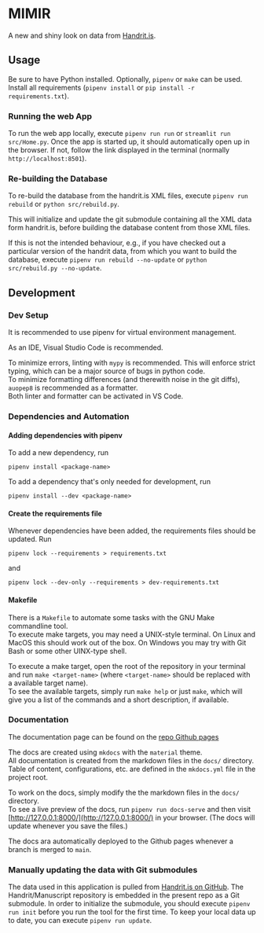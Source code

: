 # MIMIR

A new and shiny look on data from [Handrit.is](https://handrit.is/).


## Usage

Be sure to have Python installed.
Optionally, `pipenv` or `make` can be used.
Install all requirements (`pipenv install` or `pip install -r requirements.txt`).


### Running the web App

To run the web app locally, execute `pipenv run run` or `streamlit run src/Home.py`. 
Once the app is started up, it should automatically open up in the browser. 
If not, follow the link displayed in the terminal 
(normally `http://localhost:8501`).


### Re-building the Database

To re-build the database from the handrit.is XML files, 
execute `pipenv run rebuild` or `python src/rebuild.py`.

This will initialize and update the git submodule containing all the XML data form handrit.is, 
before building the database content from those XML files.

If this is not the intended behaviour, 
e.g., if you have checked out a particular version of the handrit data,
from which you want to build the database, 
execute `pipenv run rebuild --no-update` or `python src/rebuild.py --no-update`.


## Development

### Dev Setup

It is recommended to use pipenv for virtual environment management.

As an IDE, Visual Studio Code is recommended.

To minimize errors, linting with `mypy` is recommended. This will enforce strict typing, which can be a major source of bugs in python code.  
To minimize formatting differences (and therewith noise in the git diffs), `auopep8` is recommended as a formatter.  
Both linter and formatter can be activated in VS Code.

### Dependencies and Automation

#### Adding dependencies with pipenv

To add a new dependency, run

```shell
pipenv install <package-name>
```

To add a dependency that's only needed for development, run

```shell
pipenv install --dev <package-name>
```

#### Create the requirements file

Whenever dependencies have been added, the requirements files should be updated. Run

```shell
pipenv lock --requirements > requirements.txt
```

and

```shell
pipenv lock --dev-only --requirements > dev-requirements.txt
```

#### Makefile

There is a `Makefile` to automate some tasks with the GNU Make commandline tool.  
To execute make targets, you may need a UNIX-style terminal. On Linux and MacOS this should work out of the box. 
On Windows you may try with Git Bash or some other UINX-type shell.

To execute a make target, open the root of the repository in your terminal and run `make <target-name>` (where `<target-name>` should be replaced with a available target name).  
To see the available targets, simply run `make help` or just `make`, which will give you a list of the commands and a short description, if available.

### Documentation

The documentation page can be found on the [repo Github pages](https://arbeitsgruppe-digitale-altnordistik.github.io/mimir/)

The docs are created using `mkdocs` with the `material` theme.  
All documentation is created from the markdown files in the `docs/` directory. Table of content, configurations, etc. are defined in the `mkdocs.yml` file in the project root.

To work on the docs, simply modify the the markdown files in the `docs/` directory.  
To see a live preview of the docs, run `pipenv run docs-serve` and then visit [http://127.0.0.1:8000/](http://127.0.0.1:8000/) in your browser. (The docs will update whenever you save the files.)

The docs ara automatically deployed to the Github pages whenever a branch is merged to `main`.

### Manually updating the data with Git submodules

The data used in this application is pulled from [Handrit.is on GitHub](https://github.com/Handrit/Manuscripts). 
The Handrit/Manuscript repository is embedded in the present repo as a Git submodule.
In order to initialize the submodule, you should execute `pipenv run init` before you run the tool for the first time.
To keep your local data up to date, you can execute `pipenv run update`.
